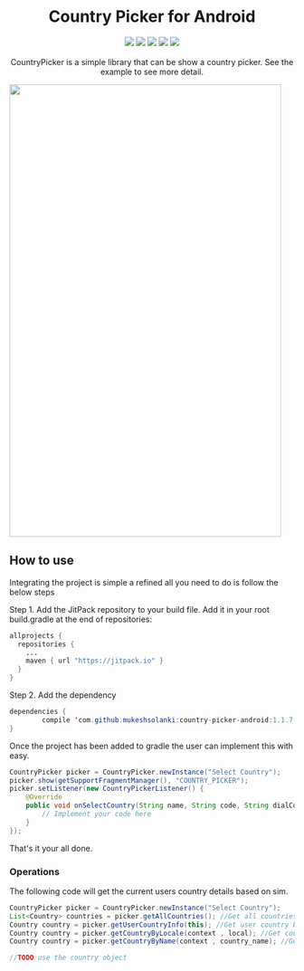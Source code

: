 <h1 align="center">Country Picker for Android</h1>
<p align="center">
  <a href="https://android-arsenal.com/api?level=9"> <img src="https://img.shields.io/badge/API-9%2B-blue.svg?style=flat" /></a>
  <a href="https://jitpack.io/#mukeshsolanki/country-picker-android"> <img src="https://jitpack.io/v/mukeshsolanki/country-picker-android.svg" /></a>
  <a href="http://android-arsenal.com/details/3/3561"> <img src="https://img.shields.io/badge/Android%20Arsenal-Country%20Picker-brightgreen.svg?style=flat" /></a>
  <a href="https://travis-ci.org/mukeshsolanki/country-picker-android"> <img src="https://travis-ci.org/mukeshsolanki/country-picker-android.svg?branch=master" /></a>
  <a href="https://www.paypal.me/mukeshsolanki"> <img src="https://img.shields.io/badge/paypal-donate-yellow.svg" /></a>
  <br /><br />CountryPicker is a simple library that can be show a country picker. See the example to see more detail.
</p>


<img src="https://raw.githubusercontent.com/mukeshsolanki/country-picker-android/master/Screenshot_20160506-152951.png" width="480" height="800" />

## How to use

Integrating the project is simple a refined all you need to do is follow the below steps

Step 1. Add the JitPack repository to your build file. Add it in your root build.gradle at the end of repositories:

```java
allprojects {
  repositories {
    ...
    maven { url "https://jitpack.io" }
  }
}
```
Step 2. Add the dependency
```java
dependencies {
        compile 'com.github.mukeshsolanki:country-picker-android:1.1.7'
}
```

Once the project has been added to gradle the user can implement this with easy.

```java
CountryPicker picker = CountryPicker.newInstance("Select Country");
picker.show(getSupportFragmentManager(), "COUNTRY_PICKER");
picker.setListener(new CountryPickerListener() {
    @Override
    public void onSelectCountry(String name, String code, String dialCode, int flagDrawableResID) {
        // Implement your code here
    }
});
```

That's it your all done.

### Operations

The following code will get the current users country details based on sim.

```java
CountryPicker picker = CountryPicker.newInstance("Select Country");
List<Country> countries = picker.getAllCountries(); //Get all countries
Country country = picker.getUserCountryInfo(this); //Get user country based on sim
Country country = picker.getCountryByLocale(context , local); //Get country based on Locale
Country country = picker.getCountryByName(context , country_name); //Get country by country name

//TODO use the country object
```
